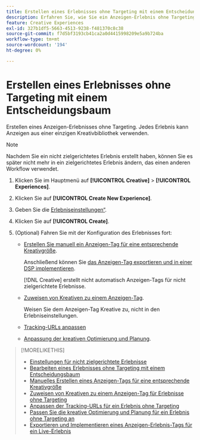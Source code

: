 ```yaml
---
title: Erstellen eines Erlebnisses ohne Targeting mit einem Entscheidungsbaum
description: Erfahren Sie, wie Sie ein Anzeigen-Erlebnis ohne Targeting erstellen.
feature: Creative Experiences
exl-id: 327b1df5-5663-4513-9238-f481370c8c38
source-git-commit: f7d5bf3193cb41ca2a0d4415998209e5a9b724ba
workflow-type: tm+mt
source-wordcount: '194'
ht-degree: 0%

---
```


# Erstellen eines Erlebnisses ohne Targeting mit einem Entscheidungsbaum

Erstellen eines Anzeigen-Erlebnisses ohne Targeting. Jedes Erlebnis kann Anzeigen aus einer einzigen Kreativbibliothek verwenden.

>[!NOTE]
>
> Nachdem Sie ein nicht zielgerichtetes Erlebnis erstellt haben, können Sie es später nicht mehr in ein zielgerichtetes Erlebnis ändern, das einen anderen Workflow verwendet.

1. Klicken Sie im Hauptmenü auf **[!UICONTROL Creative]** > **[!UICONTROL Experiences]**.

1. Klicken Sie auf **[!UICONTROL Create New Experience]**.

1. Geben Sie die [Erlebniseinstellungen“ &#x200B;](experience-settings-no-targeting.md).

1. Klicken Sie auf **[!UICONTROL Create]**.

1. (Optional) Fahren Sie mit der Konfiguration des Erlebnisses fort:

   * [Erstellen Sie manuell ein Anzeigen-Tag für eine entsprechende Kreativgröße](experience-tag-create-manually.md).

     Anschließend können Sie [das Anzeigen-Tag exportieren und in einer DSP implementieren](/help/creative/experiences/experience-tag-export.md).

     [!DNL Creative] erstellt nicht automatisch Anzeigen-Tags für nicht zielgerichtete Erlebnisse.

   * [Zuweisen von Kreativen zu einem Anzeigen-Tag](experience-tag-assign-creatives.md).

     Weisen Sie dem Anzeigen-Tag Kreative zu, nicht in den Erlebniseinstellungen.

   * [Tracking-URLs anpassen](experience-tracking-urls-no-targeting.md)

   * [Anpassung der kreativen Optimierung und Planung](experience-optimization-scheduling-no-targeting.md).

>[!MORELIKETHIS]
>
>* [Einstellungen für nicht zielgerichtete Erlebnisse](experience-settings-no-targeting.md)
>* [Bearbeiten eines Erlebnisses ohne Targeting mit einem Entscheidungsbaum](experience-edit-no-targeting.md)
>* [Manuelles Erstellen eines Anzeigen-Tags für eine entsprechende Kreativgröße](/help/creative/experiences/experience-tag-create-manually.md)
>* [Zuweisen von Kreativen zu einem Anzeigen-Tag für Erlebnisse ohne Targeting](experience-tag-assign-creatives.md)
>* [Anpassen der Tracking-URLs für ein Erlebnis ohne Targeting](/help/creative/experiences/experience-tracking-urls-no-targeting.md)
>* [Passen Sie die kreative Optimierung und Planung für ein Erlebnis ohne Targeting an](/help/creative/experiences/experience-optimization-scheduling-no-targeting.md)
>* [Exportieren und Implementieren eines Anzeigen-Erlebnis-Tags für ein Live-Erlebnis](/help/creative/experiences/experience-tag-export.md)
